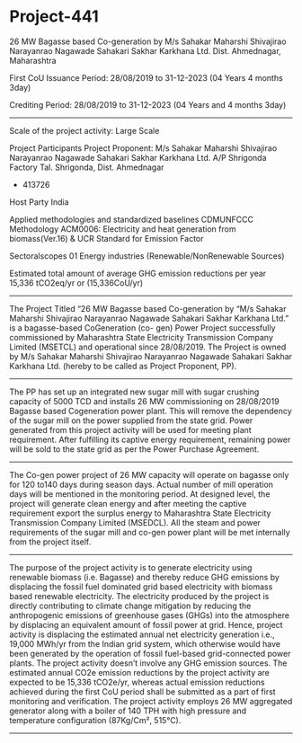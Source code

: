 # Project-441
26 MW Bagasse based Co-generation by M/s Sahakar Maharshi Shivajirao Narayanrao Nagawade Sahakari Sakhar Karkhana Ltd. Dist. Ahmednagar, Maharashtra

First CoU Issuance Period: 28/08/2019 to 31-12-2023 (04 Years 4 months 3day)

Crediting Period: 28/08/2019 to 31-12-2023 (04 Years and 4 months 3day) 
______________
Scale of the project activity: Large Scale

Project Participants Project Proponent: M/s Sahakar Maharshi
Shivajirao Narayanrao Nagawade Sahakari
Sakhar Karkhana Ltd. A/P Shrigonda
Factory Tal. Shrigonda, Dist. Ahmednagar
- 413726

Host Party India

Applied methodologies and standardized
baselines
CDMUNFCCC Methodology
ACM0006: Electricity and heat generation
from biomass(Ver.16) & UCR Standard for
Emission Factor

Sectoralscopes 01 Energy industries (Renewable/NonRenewable Sources)

Estimated total amount of average GHG
emission reductions per year
15,336 tCO2eq/yr or (15,336CoU/yr)
_______________
The Project Titled “26 MW Bagasse based Co-generation by “M/s Sahakar Maharshi
Shivajirao Narayanrao Nagawade Sahakari Sakhar Karkhana Ltd.” is a bagasse-based CoGeneration (co- gen) Power Project successfully commissioned by Maharashtra State
Electricity Transmission Company Limited (MSETCL) and operational since 28/08/2019.
The Project is owned by M/s Sahakar Maharshi Shivajirao Narayanrao Nagawade Sahakari
Sakhar Karkhana Ltd. (hereby to be called as Project Proponent, PP).
____________________
The PP has set up an integrated new sugar mill with sugar crushing capacity of 5000 TCD and
installs 26 MW commissioning on 28/08/2019 Bagasse based Cogeneration power plant. This
will remove the dependency of the sugar mill on the power supplied from the state grid.
Power generated from this project activity will be used for meeting plant requirement. After
fulfilling its captive energy requirement, remaining power will be sold to the state grid as per
the Power Purchase Agreement.
___________________
The Co-gen power project of 26 MW capacity will operate on bagasse only for 120 to140
days during season days. Actual number of mill operation days will be mentioned in the
monitoring period. At designed level, the project will generate clean energy and after meeting
the captive requirement export the surplus energy to Maharashtra State Electricity
Transmission Company Limited (MSEDCL). All the steam and power requirements of the
sugar mill and co-gen power plant will be met internally from the project itself.
________________
The purpose of the project activity is to generate electricity using renewable biomass (i.e.
Bagasse) and thereby reduce GHG emissions by displacing the fossil fuel dominated grid
based electricity with biomass based renewable electricity. The electricity produced by the
project is directly contributing to climate change mitigation by reducing the anthropogenic
emissions of greenhouse gases (GHGs) into the atmosphere by displacing an equivalent
amount of fossil power at grid. Hence, project activity is displacing the estimated annual net
electricity generation i.e., 19,000 MWh/yr from the Indian grid system, which otherwise
would have been generated by the operation of fossil fuel-based grid-connected power
plants. The project activity doesn’t involve any GHG emission sources. The estimated annual
CO2e emission reductions by the project activity are expected to be 15,336 tCO2e/yr,
whereas actual emission reductions achieved during the first CoU period shall be submitted
as a part of first monitoring and verification.
The project activity employs 26 MW aggregated generator along with a boiler of 140 TPH
with high pressure and temperature configuration (87Kg/Cm², 515°C).
______________________

